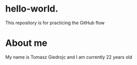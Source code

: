 # hello-world.
This repository is for practicing the GitHub flow
# About me 
My name is Tomasz Giedrojc and I am currently 22 years old
